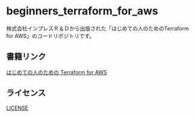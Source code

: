 # beginners_terraform_for_aws
株式会社インプレスＲ＆Ｄから出版された「はじめての人のためのTerraform for AWS」のコードリポジトリです。

## 書籍リンク
[はじめての人のための Terraform for AWS](https://nextpublishing.jp/book/12112.html)

## ライセンス
[LICENSE](https://github.com/BuchioS/beginners_terraform_for_aws/blob/master/LICENSE)
